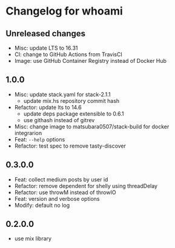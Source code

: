 # Changelog for whoami

## Unreleased changes

- Misc: update LTS to 16.31
- CI: change to GitHub Actions from TravisCI
- Image: use GitHub Container Registry instead of Docker Hub

## 1.0.0

- Misc: update stack.yaml for stack-2.1.1
  - update mix.hs repository commit hash
- Refactor: update lts to 14.6
  - update deps package extensible to 0.6.1
  - use githash instead of gitrev
- Misc: change image to matsubara0507/stack-build for docker integrarion
- Feat: `--help` options
- Refactor: test spec to remove tasty-discover

## 0.3.0.0

- Feat: collect medium posts by user id
- Refactor: remove dependent for shelly using threadDelay
- Refactor: use throwM instead of throwIO
- Feat: version and verbose options
- Modify: default no log

## 0.2.0.0

- use mix library
